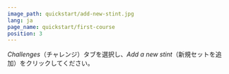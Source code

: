 ```yaml
---
image_path: quickstart/add-new-stint.jpg
lang: ja
page_name: quickstart/first-course
position: 3
---
```


*Challenges*（チャレンジ）タブを選択し、*Add a new stint*（新規セットを追加）をクリックしてください。
